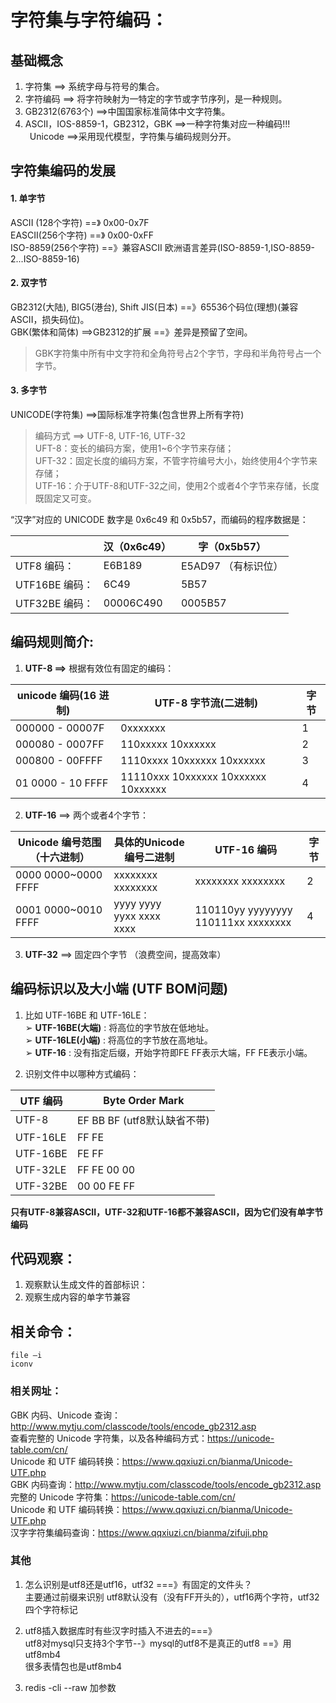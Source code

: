 # 字符集与字符编码：

## 基础概念
1. 字符集 ==> 系统字母与符号的集合。
2. 字符编码 ==> 将字符映射为一特定的字节或字节序列，是一种规则。
3. GB2312(6763个) ==>中国国家标准简体中文字符集。
4. ASCII，IOS-8859-1，GB2312，GBK ==>一种字符集对应一种编码!!!<br/>
   &ensp;Unicode ==>采用现代模型，字符集与编码规则分开。
   
## 字符集编码的发展

#### 1. 单字节
ASCII (128个字符) ==》 0x00-0x7F<br/>
EASCII(256个字符) ==》 0x00-0xFF<br/>
ISO-8859(256个字符) ==》兼容ASCII 欧洲语言差异(ISO-8859-1,ISO-8859-2...ISO-8859-16)<br/>

#### 2. 双字节
GB2312(大陆), BIG5(港台), Shift JIS(日本) ==》65536个码位(理想)(兼容ASCII，损失码位)。<br/>
GBK(繁体和简体) ==>GB2312的扩展 ==》差异是预留了空间。<br/>
>GBK字符集中所有中文字符和全角符号占2个字节，字母和半角符号占一个字节。<br/>

#### 3. 多字节
UNICODE(字符集) ==>国际标准字符集(包含世界上所有字符)<br/>
>编码方式 ==> UTF-8, UTF-16, UTF-32 <br/>
	UFT-8：变长的编码方案，使用1~6个字节来存储；<br/>
	UFT-32：固定长度的编码方案，不管字符编号大小，始终使用4个字节来存储；<br/>
	UTF-16：介于UTF-8和UTF-32之间，使用2个或者4个字节来存储，长度既固定又可变。<br/>

“汉字”对应的 UNICODE 数字是 0x6c49 和 0x5b57，而编码的程序数据是：

|              | 汉（0x6c49）  |字（0x5b57） |
| -----------  | ------------- |-----|
| UTF8    编码：| E6B189    | E5AD97 （有标识位）|
| UTF16BE 编码：| 6C49      |   5B57 |
| UTF32BE 编码：| 00006C490 |0005B57 |

## 编码规则简介:
1. **UTF-8 ==>**  根据有效位有固定的编码：

|unicode 编码(16 进制) | UTF-8 字节流(二进制)                |字节|
|---|---|---|
|000000 - 00007F       | 0xxxxxxx							 |  1 |
|000080 - 0007FF       | 110xxxxx 10xxxxxx					 |	2 |
|000800 - 00FFFF       | 1110xxxx 10xxxxxx 10xxxxxx			 |	3 |
|01 0000 - 10 FFFF     | 11110xxx 10xxxxxx 10xxxxxx 10xxxxxx |	4 |
2. **UTF-16** ==> 两个或者4个字节：

|Unicode 编号范围（十六进制）| 具体的Unicode编号二进制|UTF-16 编码|字节 |
| -----------  | ------------- |-----|----|
|0000 0000~0000 FFFF | xxxxxxxx xxxxxxxx | xxxxxxxx xxxxxxxx|2|
|0001 0000~0010 FFFF | yyyy yyyy yyxx xxxx xxxx  |110110yy yyyyyyyy 110111xx xxxxxxxx| 4|

3. **UTF-32** ==> 固定四个字节 （浪费空间，提高效率）

## 编码标识以及大小端 (UTF BOM问题)
1. 比如 UTF-16BE 和 UTF-16LE：<br/>
	➢ **UTF-16BE(大端)** :  将高位的字节放在低地址。<br/>
	➢ **UTF-16LE(小端)** :  将高位的字节放在高地址。<br/>
	➢ **UTF-16** :  没有指定后缀，开始字符即FE FF表示大端，FF FE表示小端。<br/>

2. 识别文件中以哪种方式编码：

|UTF 编码|Byte Order Mark|
|---|---|
|UTF-8 	|EF BB BF (utf8默认缺省不带)|
|UTF-16LE|FF FE|
|UTF-16BE|FE FF|
|UTF-32LE|FF FE 00 00|
|UTF-32BE|00 00 FE FF|

**只有UTF-8兼容ASCII，UTF-32和UTF-16都不兼容ASCII，因为它们没有单字节编码**


## 代码观察：
1. 观察默认生成文件的首部标识：
2. 观察生成内容的单字节兼容

## 相关命令：
	file —i
	iconv

### 相关网址：
GBK 内码、Unicode 查询：http://www.mytju.com/classcode/tools/encode_gb2312.asp<br/>
查看完整的 Unicode 字符集，以及各种编码方式：https://unicode-table.com/cn/<br/>
Unicode 和 UTF 编码转换：https://www.qqxiuzi.cn/bianma/Unicode-UTF.php<br/>
GBK 内码查询：http://www.mytju.com/classcode/tools/encode_gb2312.asp<br/>
完整的 Unicode 字符集：https://unicode-table.com/cn/<br/>
Unicode 和 UTF 编码转换：https://www.qqxiuzi.cn/bianma/Unicode-UTF.php<br/>
汉字字符集编码查询：https://www.qqxiuzi.cn/bianma/zifuji.php<br/>

### 其他

1. 怎么识别是utf8还是utf16，utf32 ===》有固定的文件头？<br/>
	主要通过前缀来识别 utf8默认没有（没有FF开头的），utf16两个字符，utf32四个字符标记<br/>

2. utf8插入数据库时有些汉字时插入不进去的===》<br/>
   utf8对mysql只支持3个字节--》mysql的utf8不是真正的utf8 ==》用utf8mb4 <br/>
   很多表情包也是utf8mb4 <br/>

3. redis -cli --raw 加参数 <br/>
